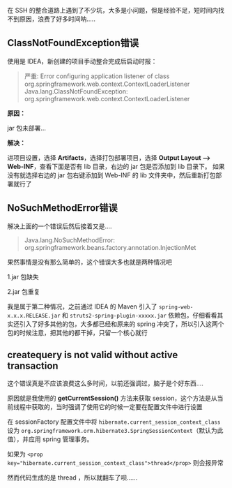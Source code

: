 在 SSH 的整合道路上遇到了不少坑，大多是小问题，但是经验不足，短时间内找不到原因，浪费了好多时间呐.....

## ClassNotFoundException错误

使用是 IDEA，新创建的项目手动整合完成后启动时报：

> 严重: Error configuring application listener of class org.springframework.web.context.ContextLoaderListener
> Java.lang.ClassNotFoundException: org.springframework.web.context.ContextLoaderListener

**原因：** 

jar 包未部署...

**解决：** 

进项目设置，选择 **Artifacts**，选择打包部署项目，选择 **Output Layout --> Web-INF**，查看下面是否有 lib 目录，右边的 jar 包是否添加到 lib 目录下。
如果没有就选择右边的 jar 包右键添加到 Web-INF 的 lib 文件夹中，然后重新打包部署就行了

## NoSuchMethodError错误

解决上面的一个错误后然后接着又是....

> Java.lang.NoSuchMethodError: org.springframework.beans.factory.annotation.InjectionMet

果然事情是没有那么简单的，这个错误大多也就是两种情况吧

1.jar 包缺失

2.jar 包重复

我是属于第二种情况，之前通过 IDEA 的 Maven 引入了 `spring-web-x.x.x.RELEASE.jar` 和 `struts2-spring-plugin-xxxxx.jar` 依赖包，仔细看看其实还引入了好多其他的包，大多都已经和原来的 spring 冲突了，所以引入这两个包的时候注意，把其他的都干掉，只留一个核心就行

## createquery is not valid without active transaction

这个错误真是不应该浪费这么多时间，以前还强调过，脑子是个好东西....

原因就是我使用的 **getCurrentSession()** 方法来获取 session，这个方法是从当前线程中获取的，当时强调了使用它的时候一定要在配置文件中进行设置

在 sessionFactory 配置文件中将 `hibernate.current_session_context_class` 设为 `org.springframework.orm.hibernate3.SpringSessionContext`（默认为此值），并应用 spring 管理事务。

如果为 `<prop key="hibernate.current_session_context_class">thread</prop>` 则会报异常

然而代码生成的是 thread ，所以就翻车了呗......
